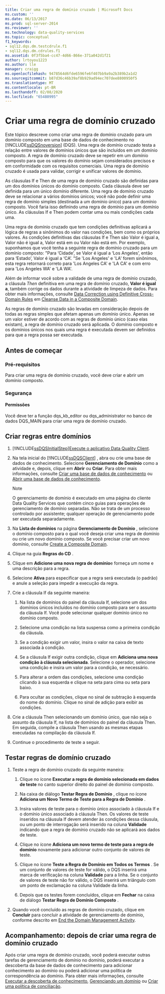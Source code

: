 ```yaml
---
title: Criar uma regra de domínio cruzado | Microsoft Docs
ms.custom: ''
ms.date: 06/13/2017
ms.prod: sql-server-2014
ms.reviewer: ''
ms.technology: data-quality-services
ms.topic: conceptual
f1_keywords:
- sql12.dqs.dm.testcdrule.f1
- sql12.dqs.dm.cdrules.f1
ms.assetid: 0f3f5ba4-cc47-4d66-866e-371a042d1f21
author: lrtoyou1223
ms.author: lle
manager: craigg
ms.openlocfilehash: 9478564d6fde6596fe6f407bb9a9a2b389b2a1d2
ms.sourcegitcommit: b87d36c46b39af8b929ad94ec707dee8800950f5
ms.translationtype: MT
ms.contentlocale: pt-BR
ms.lasthandoff: 02/08/2020
ms.locfileid: "65480995"
---
```

# <a name="create-a-cross-domain-rule"></a>Criar uma regra de domínio cruzado
  Este tópico descreve como criar uma regra de domínio cruzado para um domínio composto em uma base de dados de conhecimento no [!INCLUDE[ssDQSnoversion](../includes/ssdqsnoversion-md.md)] (DQS). Uma regra de domínio cruzado testa a relação entre valores de domínios únicos que são incluídos em um domínio composto. A regra de domínio cruzado deve se repetir em um domínio composto para que os valores do domínio sejam considerados precisos e em conformidade com os requisitos comerciais. Uma regra de domínio cruzado é usada para validar, corrigir e unificar valores de domínio.  
  
 As cláusulas If e Then de uma regra de domínio cruzado são definidas para um dos domínios únicos do domínio composto. Cada cláusula deve ser definida para um único domínio diferente. Uma regra de domínio cruzado deve se relacionar a vários domínios únicos; você não pode definir uma regra de domínio simples (destinada a um domínio único) para um domínio composto. Você faria isso definindo uma regra de domínio para um domínio único. As cláusulas If e Then podem contar uma ou mais condições cada uma.  
  
 Uma regra de domínio cruzado que tem condições definitivas aplicará a lógica de regras a sinônimos do valor nas condições, bem como os próprios valores. As condições definitivas das cláusulas If e Then são Valor é igual a, Valor não é igual a, Valor está em ou Valor não está em. Por exemplo, suponhamos que você tenha a seguinte regra de domínio cruzado para um domínio composto: "Para ‘Cidade’, se Valor é igual a ‘Los Angeles’, então para ‘Estado’, Valor é igual a ‘CA’. "Se 'Los Angeles' e 'LA' forem sinônimos, esta regra retornará correto para 'Los Angeles CA' e 'LA CA' e com erro para 'Los Angeles WA' e 'LA WA'.  
  
 Além de informar você sobre a validade de uma regra de domínio cruzado, a cláusula *Then* definitiva em uma regra de domínio cruzado, **Valor é igual a**, também corrige os dados durante a atividade de limpeza de dados. Para obter mais informações, consulte [Data Correction using Definitive Cross-Domain Rules](../../2014/data-quality-services/cleanse-data-in-a-composite-domain.md#CDCorrection) em [Cleanse Data in a Composite Domain](../../2014/data-quality-services/cleanse-data-in-a-composite-domain.md).  
  
 As regras de domínio cruzado são levadas em consideração depois de todas as regras simples que afetam apenas um domínio único. Apenas se um valor estiver de acordo com as regras de domínio único (caso elas existam), a regra de domínio cruzado será aplicada. O domínio composto e os domínios únicos nos quais uma regra é executada devem ser definidos para que a regra possa ser executada.  
  
##  <a name="BeforeYouBegin"></a> Antes de começar  
  
###  <a name="Prerequisites"></a> Pré-requisitos  
 Para criar uma regra de domínio cruzado, você deve criar e abrir um domínio composto.  
  
###  <a name="Security"></a> Segurança  
  
####  <a name="Permissions"></a> Permissões  
 Você deve ter a função dqs_kb_editor ou dqs_administrator no banco de dados DQS_MAIN para criar uma regra de domínio cruzado.  
  
##  <a name="Create"></a>Criar regras entre domínios  
  
1.  [!INCLUDE[ssDQSInitialStep](../includes/ssdqsinitialstep-md.md)][Execute o aplicativo Data Quality Client](../../2014/data-quality-services/run-the-data-quality-client-application.md).  
  
2.  Na tela inicial do [!INCLUDE[ssDQSClient](../includes/ssdqsclient-md.md)] , abra ou crie uma base de dados de conhecimento. Selecione **Gerenciamento de Domínio** como a atividade e, depois, clique em **Abrir** ou **Criar**. Para obter mais informações, consulte [Criar uma base de dados de conhecimento](../../2014/data-quality-services/create-a-knowledge-base.md) ou [Abrir uma base de dados de conhecimento](../../2014/data-quality-services/open-a-knowledge-base.md).  
  
    > [!NOTE]  
    >  O gerenciamento de domínio é executado em uma página do cliente Data Quality Services que contém cinco guias para operações de gerenciamento de domínio separadas. Não se trata de um processo controlado por assistente; qualquer operação de gerenciamento pode ser executada separadamente.  
  
3.  Na **Lista de domínios** na página **Gerenciamento de Domínio** , selecione o domínio composto para o qual você deseja criar uma regra de domínio ou crie um novo domínio composto. Se você precisar criar um novo domínio, consulte [Create a Composite Domain](../../2014/data-quality-services/create-a-composite-domain.md).  
  
4.  Clique na guia **Regras do CD** .  
  
5.  Clique em **Adicione uma nova regra de domínio**e forneça um nome e uma descrição para a regra.  
  
6.  Selecione **Ativa** para especificar que a regra será executada (o padrão) e anule a seleção para impedir a execução da regra.  
  
7.  Crie a cláusula If da seguinte maneira:  
  
    1.  Na lista de domínios do painel da cláusula If, selecione um dos domínios únicos incluídos no domínio composto para ser o assunto da cláusula If. Você pode selecionar qualquer domínio único no domínio composto.  
  
    2.  Selecione uma condição na lista suspensa como a primeira condição da cláusula.  
  
    3.  Se a condição exigir um valor, insira o valor na caixa de texto associada à condição.  
  
    4.  Se a cláusula If exigir outra condição, clique em **Adiciona uma nova condição à cláusula selecionada**. Selecione o operador, selecione uma condição e insira um valor para a condição, se necessário.  
  
    5.  Para alterar a ordem das condições, selecione uma condição clicando à sua esquerda e clique na seta para cima ou seta para baixo.  
  
    6.  Para ocultar as condições, clique no sinal de subtração à esquerda do nome do domínio. Clique no sinal de adição para exibir as condições.  
  
8.  Crie a cláusula Then selecionando um domínio único, que não seja o assunto da cláusula If, na lista de domínios do painel da cláusula Then. Em seguida, compile a cláusula Then usando as mesmas etapas executadas na compilação da cláusula If.  
  
9. Continue o procedimento de teste a seguir.  
  
##  <a name="Test"></a>Testar regras de domínio cruzado  
  
1.  Teste a regra de domínio cruzado da seguinte maneira:  
  
    1.  Clique no ícone **Executar a regra de domínio selecionada em dados de teste** no canto superior direito do painel de domínio composto.  
  
    2.  Na caixa de diálogo **Testar Regra de Domínio** , clique no ícone **Adiciona um Novo Termo de Teste para a Regra de Domínio** .  
  
    3.  Insira valores de teste para o domínio único associado à cláusula If e o domínio único associado à cláusula Then. Os valores de teste inseridos na cláusula If devem atender às condições dessa cláusula, ou um ponto de interrogação será inserido na coluna **Validade** indicando que a regra de domínio cruzado não se aplicará aos dados de teste.  
  
    4.  Clique no ícone **Adiciona um novo termo de teste para a regra de domínio** novamente para adicionar outro conjunto de valores de teste.  
  
    5.  Clique no ícone **Teste a Regra de Domínio em Todos os Termos** . Se um conjunto de valores de teste for válido, o DQS inserirá uma marca de verificação na coluna **Validade** para a linha. Se o conjunto de valores de teste não for válido, o DQS inserirá um triângulo com um ponto de exclamação na coluna Validade da linha.  
  
    6.  Depois que os testes forem concluídos, clique em **Fechar** na caixa de diálogo **Testar Regra de Domínio Composto** .  
  
2.  Quando você concluído as regras de domínio cruzado, clique em **Concluir** para concluir a atividade de gerenciamento de domínio, conforme descrito em [End the Domain Management Activity](../../2014/data-quality-services/end-the-domain-management-activity.md).  
  
##  <a name="FollowUp"></a>Acompanhamento: depois de criar uma regra de domínio cruzado  
 Após criar uma regra de domínio cruzado, você poderá executar outras tarefas de gerenciamento de domínio no domínio, poderá executar a descoberta da base de dados de conhecimento para adicionar conhecimento ao domínio ou poderá adicionar uma política de correspondência ao domínio. Para obter mais informações, consulte [Executar a descoberta de conhecimento](../../2014/data-quality-services/perform-knowledge-discovery.md), [Gerenciando um domínio](../../2014/data-quality-services/managing-a-domain.md) ou [Criar uma política de conciliação](../../2014/data-quality-services/create-a-matching-policy.md).  
  
  

